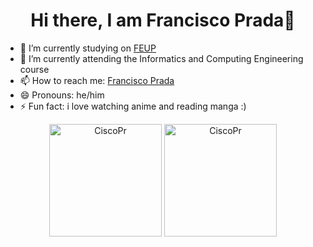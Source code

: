<!--
**CiscoPr/CiscoPr** is a ✨ _special_ ✨ repository because its `README.md` (this file) appears on your GitHub profile.

Here are some ideas to get you started:

- 🔭 I’m currently working on ...
- 🌱 I’m currently learning ...
- 👯 I’m looking to collaborate on ...
- 🤔 I’m looking for help with ...
- 💬 Ask me about ...
- 📫 How to reach me: ...
- 😄 Pronouns: ...
- ⚡ Fun fact: ...
-->

<h1 align="center">Hi there, I am Francisco Prada👋</h1>

- 🔭 I’m currently studying on <a href="https://sigarra.up.pt/feup/pt/web_page.inicial" target="_blank">FEUP</a>
- 🌱 I’m currently attending the Informatics and Computing Engineering course
- 📫 How to reach me: <a href="https://www.linkedin.com/in/francisco-prada-566990222/" target="_blank">Francisco Prada</a>
- 😄 Pronouns: he/him
- ⚡ Fun fact: i love watching anime and reading manga :) 

<p align = "center">
  <img height="180em" src="https://github-readme-stats.vercel.app/api?username=CiscoPr&show_icons=true&theme=dark&include_all_commits=true&count_private=true" alt="CiscoPr">
  <img height="180em" src="https://github-readme-stats.vercel.app/api/top-langs/?username=CiscoPr&hide=makefile,cmake&layout=compact&theme=dark&include_all_commits=true&count_private=true&show_icons=true" alt="CiscoPr">
  
</p>
